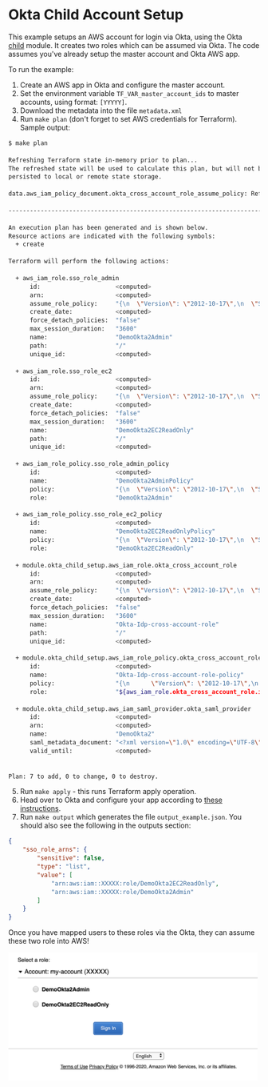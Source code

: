 # Okta Child Account Setup

This example setups an AWS account for login via Okta, using the Okta  [child](../../modules/child) module. It creates two roles which can be assumed via Okta. 
The code assumes you've already setup the master account and Okta AWS app.

To run the example:
1) Create an AWS app in Okta and configure the master account.
2) Set the environment variable `TF_VAR_master_account_ids` to master accounts, using format: `[YYYYY]`.
3) Download the metadata into the file `metadata.xml`
4) Run `make plan` (don't forget to set AWS credentials for Terraform). Sample output:

```bash
$ make plan

Refreshing Terraform state in-memory prior to plan...
The refreshed state will be used to calculate this plan, but will not be
persisted to local or remote state storage.

data.aws_iam_policy_document.okta_cross_account_role_assume_policy: Refreshing state...

------------------------------------------------------------------------

An execution plan has been generated and is shown below.
Resource actions are indicated with the following symbols:
  + create

Terraform will perform the following actions:

  + aws_iam_role.sso_role_admin
      id:                     <computed>
      arn:                    <computed>
      assume_role_policy:     "{\n  \"Version\": \"2012-10-17\",\n  \"Statement\": [\n    ${module.okta_child_setup.okta_assume_role_statement}\n  ]\n}\n"
      create_date:            <computed>
      force_detach_policies:  "false"
      max_session_duration:   "3600"
      name:                   "DemoOkta2Admin"
      path:                   "/"
      unique_id:              <computed>

  + aws_iam_role.sso_role_ec2
      id:                     <computed>
      arn:                    <computed>
      assume_role_policy:     "{\n  \"Version\": \"2012-10-17\",\n  \"Statement\": [\n    ${module.okta_child_setup.okta_assume_role_statement}\n  ]\n}\n"
      create_date:            <computed>
      force_detach_policies:  "false"
      max_session_duration:   "3600"
      name:                   "DemoOkta2EC2ReadOnly"
      path:                   "/"
      unique_id:              <computed>

  + aws_iam_role_policy.sso_role_admin_policy
      id:                     <computed>
      name:                   "DemoOkta2AdminPolicy"
      policy:                 "{\n  \"Version\": \"2012-10-17\",\n  \"Statement\": [\n    {\n      \"Effect\": \"Allow\",\n      \"NotAction\": [\n        \"organizations:*\"\n      ],\n      \"Resource\": \"*\"\n    },\n    {\n      \"Effect\": \"Allow\",\n      \"Action\": [\n        \"organizations:DescribeOrganization\"\n      ],\n      \"Resource\": \"*\"\n    }\n  ]\n}\n"
      role:                   "DemoOkta2Admin"

  + aws_iam_role_policy.sso_role_ec2_policy
      id:                     <computed>
      name:                   "DemoOkta2EC2ReadOnlyPolicy"
      policy:                 "{\n  \"Version\": \"2012-10-17\",\n  \"Statement\": [\n    {\n      \"Effect\": \"Allow\",\n      \"Action\": [\n        \"ec2:*\"\n      ],\n      \"Resource\": \"*\"\n    }\n  ]\n}\n"
      role:                   "DemoOkta2EC2ReadOnly"

  + module.okta_child_setup.aws_iam_role.okta_cross_account_role
      id:                     <computed>
      arn:                    <computed>
      assume_role_policy:     "{\n  \"Version\": \"2012-10-17\",\n  \"Statement\": [\n    {\n      \"Sid\": \"\",\n      \"Effect\": \"Allow\",\n      \"Action\": \"sts:AssumeRole\",\n      \"Principal\": {\n        \"AWS\": \"YYYYY\"\n      }\n    }\n  ]\n}"
      create_date:            <computed>
      force_detach_policies:  "false"
      max_session_duration:   "3600"
      name:                   "Okta-Idp-cross-account-role"
      path:                   "/"
      unique_id:              <computed>

  + module.okta_child_setup.aws_iam_role_policy.okta_cross_account_role_policy
      id:                     <computed>
      name:                   "Okta-Idp-cross-account-role-policy"
      policy:                 "{\n      \"Version\": \"2012-10-17\",\n      \"Statement\": [\n          {\n            \"Effect\": \"Allow\",\n            \"Action\": [\n                \"iam:ListRoles\",\n                \"iam:ListAccountAliases\"\n            ],\n            \"Resource\": \"*\"\n        }\n    ]\n}\n"
      role:                   "${aws_iam_role.okta_cross_account_role.id}"

  + module.okta_child_setup.aws_iam_saml_provider.okta_saml_provider
      id:                     <computed>
      arn:                    <computed>
      name:                   "DemoOkta2"
      saml_metadata_document: "<?xml version=\"1.0\" encoding=\"UTF-8\"?><md:EntityDescriptor...>...</md:EntityDescriptor>\n"
      valid_until:            <computed>


Plan: 7 to add, 0 to change, 0 to destroy.
```

5) Run `make apply` -  this runs Terraform apply operation.
6) Head over to Okta and configure your app according to [these instructions](https://saml-doc.okta.com/SAML_Docs/How-to-Configure-SAML-2.0-for-Amazon-Web-Service#A-step4). 
7) Run `make output` which generates the file `output_example.json`. You should also see the following in the outputs section:

```json
{
    "sso_role_arns": {
        "sensitive": false,
        "type": "list",
        "value": [
            "arn:aws:iam::XXXXX:role/DemoOkta2EC2ReadOnly",
            "arn:aws:iam::XXXXX:role/DemoOkta2Admin"
        ]
    }
}
```
Once you have mapped users to these roles via the Okta, they can assume these two role into AWS!

<img width="500px" src="../../img/aws_login_2.png"/>
